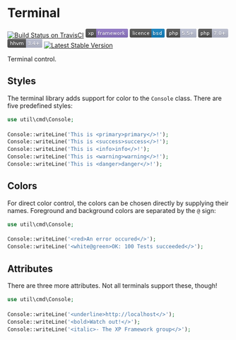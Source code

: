 Terminal
========

[![Build Status on TravisCI](https://secure.travis-ci.org/xp-forge/terminal.svg)](http://travis-ci.org/xp-forge/terminal)
[![XP Framework Module](https://raw.githubusercontent.com/xp-framework/web/master/static/xp-framework-badge.png)](https://github.com/xp-framework/core)
[![BSD Licence](https://raw.githubusercontent.com/xp-framework/web/master/static/licence-bsd.png)](https://github.com/xp-framework/core/blob/master/LICENCE.md)
[![Required PHP 5.5+](https://raw.githubusercontent.com/xp-framework/web/master/static/php-5_5plus.png)](http://php.net/)
[![Supports PHP 7.0+](https://raw.githubusercontent.com/xp-framework/web/master/static/php-7_0plus.png)](http://php.net/)
[![Supports HHVM 3.4+](https://raw.githubusercontent.com/xp-framework/web/master/static/hhvm-3_4plus.png)](http://hhvm.com/)
[![Latest Stable Version](https://poser.pugx.org/xp-forge/terminal/version.png)](https://packagist.org/packages/xp-forge/terminal)

Terminal control.

Styles
------
The terminal library adds support for color to the `Console` class. There are five predefined styles:

```php
use util\cmd\Console;

Console::writeLine('This is <primary>primary</>!');
Console::writeLine('This is <success>success</>!');
Console::writeLine('This is <info>info</>!');
Console::writeLine('This is <warning>warning</>!');
Console::writeLine('This is <danger>danger</>!');
```

Colors
------
For direct color control, the colors can be chosen directly by supplying their names. Foreground and background colors are separated by the `@` sign:

```php
use util\cmd\Console;

Console::writeLine('<red>An error occured</>');
Console::writeLine('<white@green>OK: 100 Tests succeeded</>');
```

Attributes
----------
There are three more attributes. Not all terminals support these, though!

```php
use util\cmd\Console;

Console::writeLine('<underline>http://localhost</>');
Console::writeLine('<bold>Watch out!</>');
Console::writeLine('<italic>- The XP Framework group</>');
```
